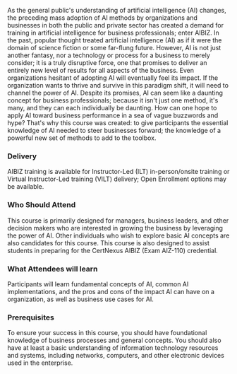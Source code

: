 <!-- AIBIZ -->

As the general public's understanding of artificial intelligence (AI) changes, the preceding mass adoption of AI methods by organizations and businesses in both the public and private sector has created a demand for training in artificial intelligence for business professionals; enter AIBIZ. In the past, popular thought treated artificial intelligence (AI) as if it were the domain of science fiction or some far-flung future. However, AI is not just another fantasy, nor a technology or process for a business to merely consider; it is a truly disruptive force, one that promises to deliver an entirely new level of results for all aspects of the business. Even organizations hesitant of adopting AI will eventually feel its impact. If the organization wants to thrive and survive in this paradigm shift, it will need to channel the power of AI.
Despite its promises, AI can seem like a daunting concept for business professionals; because it isn't just one method, it's many, and they can each individually be daunting. How can one hope to apply AI toward business performance in a sea of vague buzzwords and hype? That's why this course was created: to give participants the essential knowledge of AI needed to steer businesses forward; the knowledge of a powerful new set of methods to add to the toolbox.

### Delivery

 AIBIZ training is available for Instructor-Led (ILT) in-person/onsite training or Virtual Instructor-Led training (VILT) delivery; Open Enrollment options may be available.


### Who Should Attend

This course is primarily designed for managers, business leaders, and other decision makers who are interested in growing the business by leveraging the power of AI. Other individuals who wish to explore basic AI concepts are also candidates for this course.
This course is also designed to assist students in preparing for the CertNexus AIBIZ (Exam AIZ-110) credential.


### What Attendees will learn

Participants will learn fundamental concepts of AI, common AI implementations, and the pros and cons of the impact AI can have on a organization, as well as business use cases for AI.

### Prerequisites


To ensure your success in this course, you should have foundational knowledge of business processes and general concepts. You should also have at least a basic understanding of information technology resources and systems, including networks, computers, and other electronic devices used in the enterprise.
